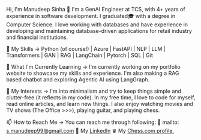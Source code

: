 Hi, I'm Manudeep Sinha 👋
I'm a GenAI Engineer at TCS, with 4+ years of experience in software development. I graduated🎓 with a degree in Computer Science. I love working with databases and have experience in developing and maintaining database-driven applications for retail industry and financial institutions.

🚀 My Skills ->
Python (of course!) | 
Azure | 
FastAPI | 
NLP | 
LLM | 
Transformers | 
GAN | 
RAG | 
LangChain | 
Pytorch | 
SQL | 
Git
<!--
💻 My Projects
Here are a few projects that I've worked on:

Facial Recognition using OpenCV: This project uses OpenCV to recognize faces in real-time and recognizes with already saved data of person to authorize them.
-->
🌱 What I'm Currently Learning ->
I'm currently working on my portfolio website to showcase my skills and experience. 
I'm also making a RAG based chatbot and exploring Agentic AI using LangGraph.

🎨 My Interests ->
I'm into minimalism and try to keep things simple and clutter-free (it reflects in my code). In my free time, I love to code for myself, read online articles, and learn new things. I also enjoy watching movies and TV shows (The Office >>>), playing guitar, and playing chess.

📫 How to Reach Me ->
You can reach me through following:
📧 mailto: s.manudeep99@gmail.com
💼 My <a href="https://www.linkedin.com/in/manudeepsinha/" target="_blank">LinkedIn</a>
♛  My <a href="https://www.chess.com/member/msatan" target="_blank">Chess.com profile.</a>
<!--
### 👋 Welcome to my github profile! 👋
I currently work in Tata Consultancy Services (TCS, Gandhinagar) as System Engineer for the past 1 year (joined in April 2021). I have graduated 🎓 from UIT, Barkatullah University, Bhopal, India in Computer Science and Engineering. 💻 It has been a great journey with abrupt ending due to COVID-19. 🦇😷 I love working with Python and databases. I love talking about environmentalism and minimalism, that will surely reflect on my code. Whenever I'm not learning or coding, you'll find me reading online, watching TV/movies or rewatching The Office. <a href="https://www.instagram.com/p/CHhfJA1HVcQ/" target="_blank">*click to play office theme*</a>

- 🔭 I’m also  working on optimizing my college's major project which was facial recognition using OpenCV<!--and my <a href="https://manudeepsinha.ml" target="_blank">portfolio website</a>.
- 🌱 I’m currently learning Advanced Java and deepening my knowledge in DSA in Python.
- 🤔 I’m looking for help with job switch in Python as a software developer.
- 💬 Ask me about Python or MySQL. I also know tons of great resources out there!
- 📫 How to reach me: <a href="https://www.linkedin.com/in/manudeepsinha/" target="_blank">LinkedIn</a>
- 😄 Pronouns: <a href = "https://pronoun.is/he">he/him</a>.
- ⚡ Fun fact: I love playing chess and probably give you a hardtime in the game. My <a href="https://www.chess.com/member/msatan" target="_blank">Chess.com profile.</a>

<!--
**manudeepsinha/manudeepsinha** is a ✨ _special_ ✨ repository because its `README.md` (this file) appears on your GitHub profile.
-->

